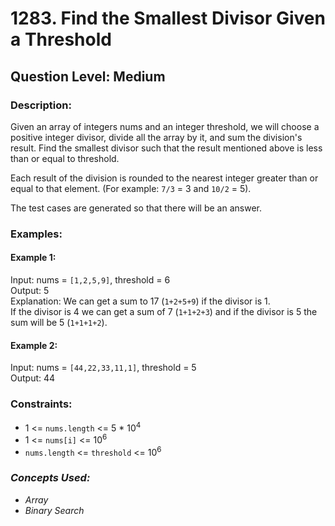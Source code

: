 # 1283. Find the Smallest Divisor Given a Threshold
## Question Level: Medium
### Description:
Given an array of integers nums and an integer threshold, we will choose a positive integer divisor, divide all the array by it, and sum the division's result. Find the smallest divisor such that the result mentioned above is less than or equal to threshold.

Each result of the division is rounded to the nearest integer greater than or equal to that element. (For example: `7/3` = 3 and `10/2` = 5).

The test cases are generated so that there will be an answer.

### Examples:
#### Example 1:

Input: nums = `[1,2,5,9]`, threshold = 6  
Output: 5  
Explanation: We can get a sum to 17 (`1+2+5+9`) if the divisor is 1.   
If the divisor is 4 we can get a sum of 7 (`1+1+2+3`) and if the divisor is 5 the sum will be 5 (`1+1+1+2`). 
#### Example 2:

Input: nums = `[44,22,33,11,1]`, threshold = 5  
Output: 44  

### Constraints:

- 1 <= `nums.length` <= 5 * 10<sup>4</sup>
- 1 <= `nums[i]` <= 10<sup>6</sup>
- `nums.length` <= `threshold` <= 10<sup>6</sup>

### <i>Concepts Used:
- Array
- Binary Search </i>
